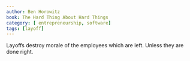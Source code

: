 ```yaml
---
author: Ben Horowitz
book: The Hard Thing About Hard Things
category: [ entrepreneurship, software]
tags: [layoff]
---
```

Layoffs destroy morale of the employees which are left. Unless they are done right.